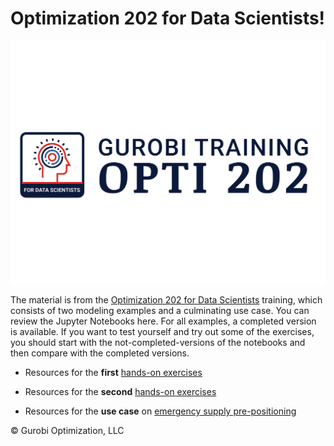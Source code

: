 
# Optimization 202 for Data Scientists!

![Opti202Logo](Gurobi-Training-Opti-202.png)

The material is from the [Optimization 202 for Data Scientists](https://whova.com/portal/webapp/opti_202412/) training, which consists of two modeling examples and a culminating use case. 
You can review the Jupyter Notebooks here. For all examples, a completed version is available. If you want to test yourself and try out some of the exercises, you should start with the not-completed-versions of the notebooks and then compare with the completed versions.

- Resources for the **first** [hands-on exercises](Modeling_Session_1)

- Resources for the **second** [hands-on exercises](Modeling_Session_2)

- Resources for the **use case** on [emergency supply pre-positioning](ESUPS_case_study)

© Gurobi Optimization, LLC
